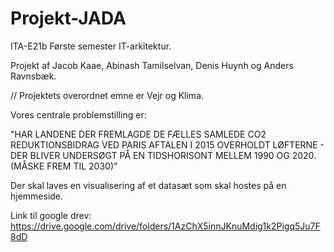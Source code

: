 # Projekt-JADA
ITA-E21b Første semester IT-arkitektur.

Projekt af Jacob Kaae, Abinash Tamilselvan, Denis Huynh og Anders Ravnsbæk.


// Projektets overordnet emne er Vejr og Klima.

Vores centrale problemstilling er:

"HAR LANDENE DER FREMLAGDE DE FÆLLES SAMLEDE CO2 REDUKTIONSBIDRAG VED PARIS AFTALEN I 2015 OVERHOLDT LØFTERNE - DER BLIVER UNDERSØGT PÅ EN TIDSHORISONT MELLEM 1990 OG 2020. (MÅSKE  FREM TIL 2030)"

Der skal laves en visualisering af et datasæt som skal hostes på en hjemmeside. 

Link til google drev:
https://drive.google.com/drive/folders/1AzChX5innJKnuMdig1k2Pigq5Ju7F8dD
